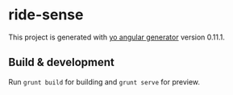 # ride-sense

This project is generated with [yo angular generator](https://github.com/yeoman/generator-angular)
version 0.11.1.

## Build & development

Run `grunt build` for building and `grunt serve` for preview.
